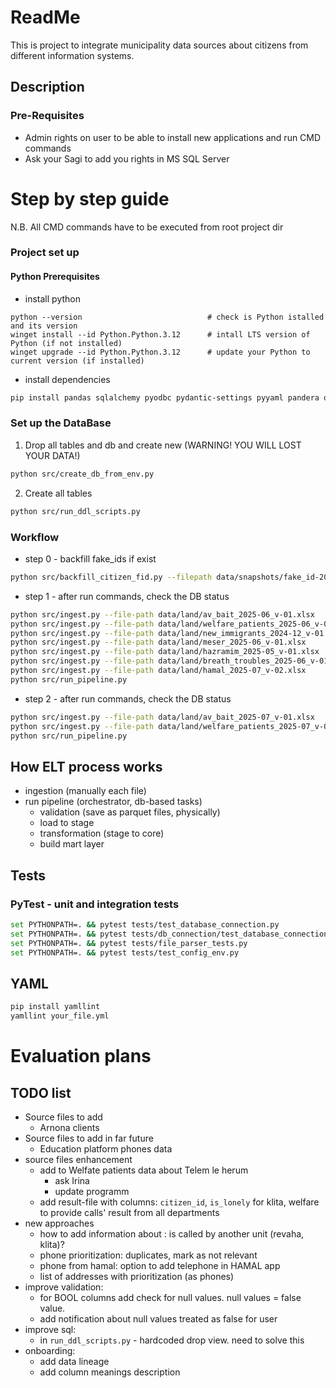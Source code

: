 # ReadMe
This is project to integrate municipality data sources about citizens from different information systems.
## Description
### Pre-Requisites
- Admin rights on user to be able to install new applications and run CMD commands
- Ask your Sagi to add you rights in MS SQL Server

# Step by step guide
N.B. All CMD commands have to be executed from root project dir

### Project set up
#### Python Prerequisites
- install python
```
python --version                            # check is Python istalled and its version
winget install --id Python.Python.3.12      # intall LTS version of Python (if not installed)
winget upgrade --id Python.Python.3.12      # update your Python to current version (if installed)
```
- install dependencies
```bash
pip install pandas sqlalchemy pyodbc pydantic-settings pyyaml pandera openpyxl pyarrow fastparquet
```

### Set up the DataBase
1. Drop all tables and db and create new (WARNING! YOU WILL LOST YOUR DATA!)
```bash
python src/create_db_from_env.py
```
2. Create all tables
```bash
python src/run_ddl_scripts.py
```

### Workflow
- step 0 - backfill fake_ids if exist
```bash
python src/backfill_citizen_fid.py --filepath data/snapshots/fake_id-2025-07-27.xlsx
```
- step 1 - after run commands, check the DB status
```bash
python src/ingest.py --file-path data/land/av_bait_2025-06_v-01.xlsx
python src/ingest.py --file-path data/land/welfare_patients_2025-06_v-01.xlsx
python src/ingest.py --file-path data/land/new_immigrants_2024-12_v-01.xlsx
python src/ingest.py --file-path data/land/meser_2025-06_v-01.xlsx
python src/ingest.py --file-path data/land/hazramim_2025-05_v-01.xlsx
python src/ingest.py --file-path data/land/breath_troubles_2025-06_v-01.xlsx
python src/ingest.py --file-path data/land/hamal_2025-07_v-02.xlsx
python src/run_pipeline.py
```
- step 2 - after run commands, check the DB status
```bash
python src/ingest.py --file-path data/land/av_bait_2025-07_v-01.xlsx
python src/ingest.py --file-path data/land/welfare_patients_2025-07_v-01.xlsx
python src/run_pipeline.py
```

## How ELT process works
- ingestion (manually each file)
- run pipeline (orchestrator, db-based tasks)
    - validation (save as parquet files, physically)
    - load to stage
    - transformation (stage to core)
    - build mart layer 

## Tests
### PyTest - unit and integration tests
```bash
set PYTHONPATH=. && pytest tests/test_database_connection.py
set PYTHONPATH=. && pytest tests/db_connection/test_database_connection.py
set PYTHONPATH=. && pytest tests/file_parser_tests.py
set PYTHONPATH=. && pytest tests/test_config_env.py
```

## YAML
```bash
pip install yamllint
yamllint your_file.yml
```

# Evaluation plans
## TODO list
- Source files to add
    - Arnona clients
- Source files to add in far future 
    - Education platform phones data
- source files enhancement 
    - add to Welfate patients data about Telem le herum
        - ask Irina
        - update programm
    - add result-file with columns: `citizen_id`, `is_lonely` for klita, welfare
    to provide calls' result from all departments
- new approaches 
    - how to add information about : is called by another unit (revaha, klita)?
    - phone prioritization: duplicates, mark as not relevant
    - phone from hamal: option to add telephone in HAMAL app
    - list of addresses with prioritization (as phones)
- improve validation:
    - for BOOL columns add check for null values. null values = false value.
    - add notification about null values treated as false for user
- improve sql:
    - in `run_ddl_scripts.py` - hardcoded drop view. need to solve this
- onboarding:
    - add data lineage
    - add column meanings description
